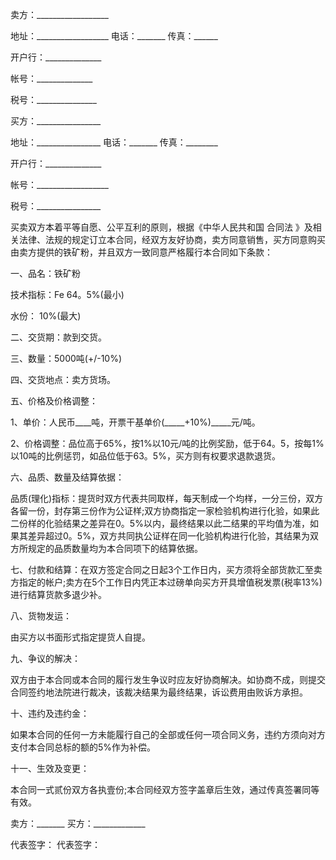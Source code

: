 
 


卖方：__________________


地址：__________________ 电话：_______ 传真：______


开户行：______________


帐号：______________


税号：_______________


买方：________________


地址：________________ 电话：_______ 传真：________


开户行：______________


帐号：__________________


税号：________________


买卖双方本着平等自愿、公平互利的原则，根据《中华人民共和国
合同法
》及相关法律、法规的规定订立本合同，经双方友好协商，卖方同意销售，买方同意购买由卖方提供的铁矿粉，并且双方一致同意严格履行本合同如下条款：


一、品名：铁矿粉


技术指标：Fe 64。5%(最小)


水份： 10%(最大)


二、交货期：款到交货。


三、数量：5000吨(+/-10%)


四、交货地点：卖方货场。


五、价格及价格调整：


1、单价：人民币____吨，开票干基单价(_____+10%)_____元/吨。


2、价格调整：品位高于65%，按1%以10元/吨的比例奖励，低于64。5，按每1%以10吨的比例惩罚，如品位低于63。5%，买方则有权要求退款退货。


六、品质、数量及结算依据：


品质(理化)指标：提货时双方代表共同取样，每天制成一个均样，一分三份，双方各留一份，封存第三份作为公证样;双方协商指定一家检验机构进行化验，如果此二份样的化验结果之差异在0。5%以内，最终结果以此二结果的平均值为准，如果其差异超过0。5%，双方共同执公证样在同一化验机构进行化验，其结果为双方所规定的品质数量均为本合同项下的结算依据。


七、付款和结算：在双方签定合同之日起3个工作日内，买方须将全部货款汇至卖方指定的帐户;卖方在5个工作日内凭正本过磅单向买方开具增值税发票(税率13%)进行结算货款多退少补。


八、货物发运：


由买方以书面形式指定提货人自提。


九、争议的解决：


双方由于本合同或本合同的履行发生争议时应友好协商解决。如协商不成，则提交合同签约地法院进行裁决，该裁决结果为最终结果，诉讼费用由败诉方承担。


十、违约及违约金：


如果本合同的任何一方未能履行自己的全部或任何一项合同义务，违约方须向对方支付本合同总标的额的5%作为补偿。


十一、生效及变更：


本合同一式贰份双方各执壹份;本合同经双方签字盖章后生效，通过传真签署同等有效。


卖方：_______ 买方：_____________


代表签字： 代表签字：




 


 

 
 
 
 
 
  


  
 

  


  


  
 
 
 
 

